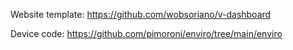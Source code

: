 Website template: https://github.com/wobsoriano/v-dashboard

Device code: https://github.com/pimoroni/enviro/tree/main/enviro

